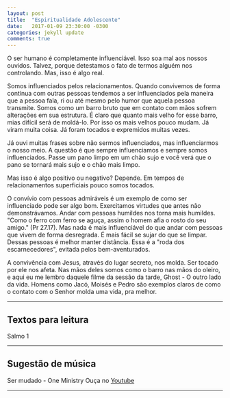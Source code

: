 ```yaml
---
layout: post
title:  "Espiritualidade Adolescente"
date:   2017-01-09 23:30:00 -0300
categories: jekyll update
comments: true
---
```


O ser humano é completamente influenciável. Isso soa mal aos nossos ouvidos. Talvez, porque detestamos o fato de termos alguém nos controlando. Mas, isso é algo real.

Somos influenciados pelos relacionamentos. Quando convivemos de forma contínua com outras pessoas tendemos a ser influenciados pela maneira que a pessoa fala, ri ou até mesmo pelo humor que aquela pessoa transmite. Somos como um barro bruto que em contato com mãos sofrem alterações em sua estrutura. É claro que quanto mais velho for esse barro, mias difícil será de moldá-lo. Por isso os mais velhos pouco mudam. Já viram muita coisa. Já foram tocados e expremidos muitas vezes.

Já ouvi muitas frases sobre não sermos influenciados, mas influenciarmos o nosso meio. A questão é que sempre influenciamos e sempre somos influenciados. Passe um pano limpo em um chão sujo e você verá que o pano se tornará mais sujo e o chão mais limpo.

Mas isso é algo positivo ou negativo? Depende. Em tempos de relacionamentos superficiais pouco somos tocados.

O convívio com pessoas admiráveis é um exemplo de como ser influenciado pode ser algo bom. Exercitamos virtudes que antes não demonstrávamos. Andar com pessoas humildes nos torna mais humildes. "Como o ferro com ferro se aguça, assim o homem afia o rosto do seu amigo." (Pr 27.17). Mas nada é mais influenciável do que andar com pessoas que vivem de forma desregrada. É mais fácil se sujar do que se limpar. Dessas pessoas é melhor manter distância. Essa é a "roda dos escarnecedores", evitada pelos bem-aventurados.

A convivência com Jesus, através do lugar secreto, nos molda. Ser tocado por ele nos afeta. Nas mãos deles somos como o barro nas mãos do oleiro, e aqui eu me lembro daquele filme da sessão da tarde, Ghost - O outro lado da vida. Homens como Jacó, Moisés e Pedro são exemplos claros de como o contato com o Senhor molda uma vida, pra melhor.

---

## Textos para leitura ##
Salmo 1

---

## Sugestão de música
Ser mudado - One Ministry
Ouça no [Youtube](https://www.youtube.com/watch?v=pyUw21N9PZg)

---